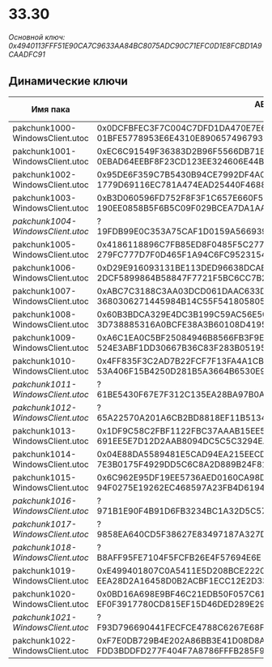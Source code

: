 # 33.30

###### Основной ключ: 0x4940113FFF51E90CA7C9633AA84BC8075ADC90C71EFC0D1E8FCBD1A9CAADFC91

## Динамические ключи

| Имя пака                          | AES Ключ</br>GUID                                                                                       | HiRes Текстуры |
|-----------------------------------|---------------------------------------------------------------------------------------------------------|----------------|
| pakchunk1000-WindowsClient.utoc   | 0x0DCFBFEC3F7C004C7DFD1DA470E7E647120D105E3BBFB27353D55A84A746542F</br>01BFE5778953E6E4310E890657496793 | ❌             |
| pakchunk1001-WindowsClient.utoc   | 0xEC6C91549F36383D2B96F5566DB71B754679522EC27EB60FDC761D07E6B06764</br>0EBAD64EEBF8F23CD123EE324606E44B | ❌             |
| pakchunk1002-WindowsClient.utoc   | 0x95DE6F359C7B5430B94CE7992DF4A07F57BD77AC3D102E63DB529A92FE48396A</br>1779D69116EC781A474EAD25440F4688 | ✔️             |
| pakchunk1003-WindowsClient.utoc   | 0xB3D060596FD752F8F3F1C657E660F5B67A3E17E3BF73648BD70FB262E3CECEA2</br>190EE0858B5F6B5C09F029BCEA7DA1AA | ✔️             |
| *pakchunk1004-WindowsClient.utoc* | ?</br>19FDB99E0C353A75CAF1D0159A566939 | ✔️             |
| pakchunk1005-WindowsClient.utoc   | 0x4186118896C7FB85ED8F0485F5C277155B208D8730CD1AEAC7D237E779CB26F6</br>279FC777D7F0D465F1A94C6FC9523154 | ❌             |
| pakchunk1006-WindowsClient.utoc   | 0xD29E916093131BE113DED96638DCABF767199D89F3F80574D496603AD71E992D</br>2DCF5899864B58847F7721F5BC6CC7B2 | ✔️             |
| pakchunk1007-WindowsClient.utoc   | 0xABC7C3188C3AA03DCD061DAAC633DC6AD4E7B1826C44450AE4CF14DC01903869</br>3680306271445984B14C55F541805805 | ❌             |
| pakchunk1008-WindowsClient.utoc   | 0x60B3BDCA329E4DC3B199C59AC56E500ABBBFA25DA6B1547EFC0F6701B904F8E1</br>3D738885316A0BCFE38A3B60108D4195 | ✔️             |
| pakchunk1009-WindowsClient.utoc   | 0xA6C1EA0C5BF25084946B8566FB3F9EF24A50FDBC53C9B2589298A372F4631E26</br>524E3ABF1DD30667B36C83F283B05195 | ✔️             |
| pakchunk1010-WindowsClient.utoc   | 0x4FF835F3C2AD7B22FCF7F13FA4A1CB18A6F6D67CC6E416E81C1DB63F387F3979</br>53A406F15B4250D281B5A3664B6530E9 | ✔️             |
| *pakchunk1011-WindowsClient.utoc* | ?</br>61BE5430F67E7F312C135EA28BA97B0A | ❌             |
| *pakchunk1012-WindowsClient.utoc* | ?</br>65A22570A201A6CB2BD8818EF11B5134 | ✔️             |
| pakchunk1013-WindowsClient.utoc   | 0x1DF9C58C2FBF1122FBC37AAAB15EE55DEFBF486400449227009DB11D766F1C90</br>691EE5E7D12D2AAB8094DC5C5C3294EA | ✔️             |
| pakchunk1014-WindowsClient.utoc   | 0x04E88DA5589481E5CAD94EA215EECD4B97397E01DACABA479CD31A4761DAEF1C</br>7E3B0175F4929DD5C6C8A2D889B24F81 | ✔️             |
| pakchunk1015-WindowsClient.utoc   | 0x6C962E95DF19EE5736AED0160CA98DC2704FBF5E616E152DEFAE26A2128136A0</br>94F0275E19262EC468597A23FB4D6194 | ❌             |
| *pakchunk1016-WindowsClient.utoc* | ?</br>971B1E90F4B91D6FB3234BC1A32D5C57 | ❌             |
| *pakchunk1017-WindowsClient.utoc* | ?</br>9858EA640CD5F38627E83497187A327D | ❌             |
| *pakchunk1018-WindowsClient.utoc* | ?</br>B8AFF95FE7104F5FCFB26E4F57694E6E | ✔️             |
| pakchunk1019-WindowsClient.utoc   | 0xE499401807C0A5411E5D208BCE2220EF525E0DCE2307288EF77D7AAB1C862B91</br>EEA28D2A16458D0B2ACBF1ECC12E2D33 | ✔️             |
| pakchunk1020-WindowsClient.utoc   | 0x0BD16A698E9BF46C21EDB50F057C6166636D57224FC71BFC944B173E85C4DE72</br>EF0F3917780CD815EF15D46DED289E29 | ❌             |
| *pakchunk1021-WindowsClient.utoc* | ?</br>F93D796690441FECFCE4788C6267E68F | ✔️             |
| pakchunk1022-WindowsClient.utoc   | 0xF7E0DB729B4E202A86BB3E41D08D8A0D12B2247929AD107D30660323ED449044</br>FDD3BDDFD277F404F7A8786FFFB285F9 | ✔️             |
